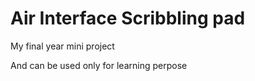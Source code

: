 # Air Interface Scribbling pad
My final year mini project 

And can be used only for learning perpose
